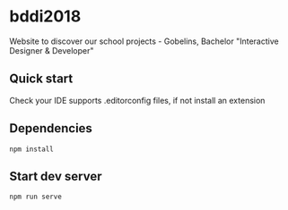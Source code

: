 # bddi2018
 Website to discover our school projects - Gobelins, Bachelor "Interactive Designer &amp; Developer"

## Quick start
Check your IDE supports .editorconfig files, if not install an extension 

## Dependencies
```
npm install
```

## Start dev server
```
npm run serve
```
